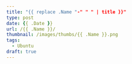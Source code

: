 ```yaml
---
title: "{{ replace .Name "-" " " | title }}"
type: post
date: {{ .Date }}
url: /{{ .Name }}/
thumbnail: /images/thumbs/{{ .Name }}.png
tags:
  - Ubuntu
draft: true
---
```

<!--more-->

